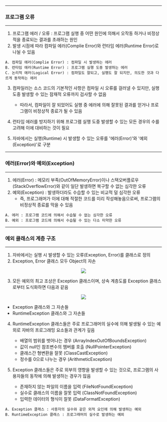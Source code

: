 -----
### 프로그램 오류
-----
1. 프로그램 에러 / 오류 : 프로그램 실행 중 어떤 원인에 의해서 오작동 하거나 비정상적을 종료되는 결과를 초래하는 원인
2. 발생 시점에 따라 컴파일 에러(Complie Error)와 런타임 에러(Runtime Error)로 나뉠 수 있음
```
A. 컴파일 에러(Complie Error) : 컴파일 시 발생하는 에러
B. 런타임 에러(Runtime Error) : 프로그램 실행 도중 발생하는 에러
C. 논리적 에러(Logical Error) : 컴파일도 잘되고, 실행도 잘 되지만, 의도한 것과 다르게 동작하는 에러
```
3. 컴파일러는 소스 코드의 기본적인 사항은 컴파일 시 오류를 걸러낼 수 있지만, 실행 도중 발생할 수 있는 잠재적 오류까지 검사할 수 없음
   - 따라서, 컴파일이 잘 되었어도 실행 중 에러에 의해 잘못된 결과를 얻거나 프로그램이 비정상적 종료가 될 수 있음

4. 런타임 에러를 방지하기 위해 프로그램 실행 도중 발생할 수 있는 모든 경우의 수를 고려해 이에 대비하는 것이 필요
5. 자바에서는 실행(Runtime) 시 발생할 수 있는 오류를 '에러(Error)'와 '예외(Exception)'로 구분

-----
### 에러(Error)와 예외(Exception)
-----
1. 에러(Error) : 메모리 부족(OutOfMemoryError)이나 스택오버플로우(StackOverflowError)와 같이 일단 발생하면 복구할 수 없는 심각한 오류
2. 예외(Exception) : 발생하더라도 수습할 수 있는 비교적 덜 심각한 오류
   - 즉, 프로그래머가 이에 대해 적절한 코드를 미리 작성해놓음으로써, 프로그램의 비정상적 종료를 막을 수 있음
```
A. 에러 : 프로그램 코드에 의해서 수습될 수 없는 심각한 오류
B. 예외 : 프로그램 코드에 의해서 수습될 수 있는 다소 미약한 오류
```

-----
### 예외 클래스의 계층 구조
-----
1. 자바에서는 실행 시 발생할 수 있는 오류(Exception, Error)를 클래스로 정의
2. Exception, Error 클래스 모두 Object의 자손
<div align="center">
<img src="https://github.com/sooyounghan/HTTP/assets/34672301/79690086-212a-4f13-ae89-739a33190a11">
</div>

3. 모든 예외의 최고 조상은 Exception 클래스이며, 상속 계층도를 Exception 클래스로부터 도식화하면 다음과 같음
<div align="center">
<img src="https://github.com/sooyounghan/HTTP/assets/34672301/81d4ecad-75d7-49ce-8698-300a721304c1">
</div>

  - Exception 클래스와 그 자손들
  - RuntimeException 클래스와 그 자손들

4. RuntimeException 클래스들은 주로 프로그래머의 실수에 의해 발생될 수 있는 예외로 자바의 프로그래밍 요소들과 관계가 깊음
   - 배열의 범위를 벗어나는 경우 (ArrayIndexOutOfBoundsException)
   - 값이 null인 참조변수의 멤버를 호출 (NullPointerException)
   - 클래스간 형변환을 잘못 (ClassCastException)
   - 정수를 0으로 나누는 경우 (ArithmeticException)

5. Exception 클래스들은 주로 외부의 영향을 발생할 수 있는 것으로, 프로그램의 사용자들의 동작에 의해 발생하는 경우가 많음
   - 존재하지 않는 파일의 이름을 입력 (FileNotFoundException)
   - 실수로 클래스의 이름을 잘못 입력 (ClassNotFoundException)
   - 입력한 데이터의 형식이 잘못 (DataFormatException)

```
A. Exception 클래스 : 사용자의 실수와 같은 외적 요인에 의해 발생하는 예외
B. RuntimeException 클래스 : 프로그래머의 실수로 발생하는 예외
```
